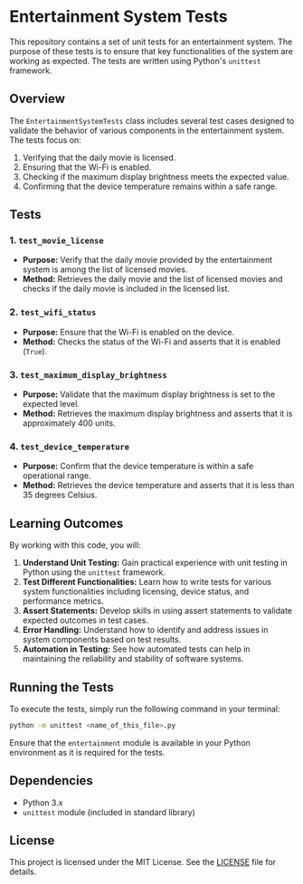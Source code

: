 # Entertainment System Tests

This repository contains a set of unit tests for an entertainment system. The purpose of these tests is to ensure that key functionalities of the system are working as expected. The tests are written using Python's `unittest` framework.

## Overview

The `EntertainmentSystemTests` class includes several test cases designed to validate the behavior of various components in the entertainment system. The tests focus on:

1. Verifying that the daily movie is licensed.
2. Ensuring that the Wi-Fi is enabled.
3. Checking if the maximum display brightness meets the expected value.
4. Confirming that the device temperature remains within a safe range.

## Tests

### 1. `test_movie_license`

- **Purpose:** Verify that the daily movie provided by the entertainment system is among the list of licensed movies.
- **Method:** Retrieves the daily movie and the list of licensed movies and checks if the daily movie is included in the licensed list.

### 2. `test_wifi_status`

- **Purpose:** Ensure that the Wi-Fi is enabled on the device.
- **Method:** Checks the status of the Wi-Fi and asserts that it is enabled (`True`).

### 3. `test_maximum_display_brightness`

- **Purpose:** Validate that the maximum display brightness is set to the expected level.
- **Method:** Retrieves the maximum display brightness and asserts that it is approximately 400 units.

### 4. `test_device_temperature`

- **Purpose:** Confirm that the device temperature is within a safe operational range.
- **Method:** Retrieves the device temperature and asserts that it is less than 35 degrees Celsius.

## Learning Outcomes

By working with this code, you will:

1. **Understand Unit Testing:** Gain practical experience with unit testing in Python using the `unittest` framework.
2. **Test Different Functionalities:** Learn how to write tests for various system functionalities including licensing, device status, and performance metrics.
3. **Assert Statements:** Develop skills in using assert statements to validate expected outcomes in test cases.
4. **Error Handling:** Understand how to identify and address issues in system components based on test results.
5. **Automation in Testing:** See how automated tests can help in maintaining the reliability and stability of software systems.

## Running the Tests

To execute the tests, simply run the following command in your terminal:

```bash
python -m unittest <name_of_this_file>.py
```

Ensure that the `entertainment` module is available in your Python environment as it is required for the tests.

## Dependencies

- Python 3.x
- `unittest` module (included in standard library)

## License

This project is licensed under the MIT License. See the [LICENSE](LICENSE) file for details.
